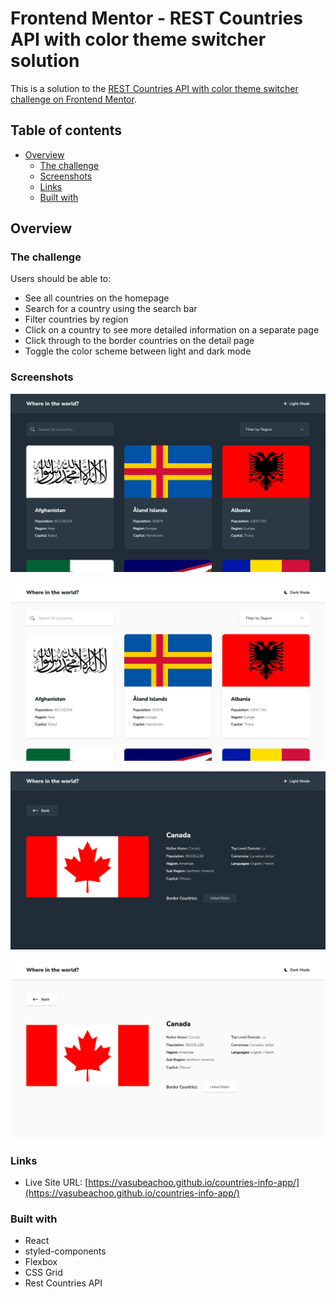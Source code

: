# Frontend Mentor - REST Countries API with color theme switcher solution

This is a solution to the [REST Countries API with color theme switcher challenge on Frontend Mentor](https://www.frontendmentor.io/challenges/rest-countries-api-with-color-theme-switcher-5cacc469fec04111f7b848ca).

## Table of contents

- [Overview](#overview)
  - [The challenge](#the-challenge)
  - [Screenshots](#screenshots)
  - [Links](#links)
  - [Built with](#built-with)

## Overview

### The challenge

Users should be able to:

- See all countries on the homepage
- Search for a country using the search bar
- Filter countries by region
- Click on a country to see more detailed information on a separate page
- Click through to the border countries on the detail page
- Toggle the color scheme between light and dark mode

### Screenshots

![](./public/screenshot-explore-dark.png)

![](./public/screenshot-explore-light.png)

![](./public/screenshot-country-dark.png)

![](./public/screenshot-country-light.png)

### Links

- Live Site URL: [https://vasubeachoo.github.io/countries-info-app/](https://vasubeachoo.github.io/countries-info-app/)

### Built with

- React
- styled-components
- Flexbox
- CSS Grid
- Rest Countries API

